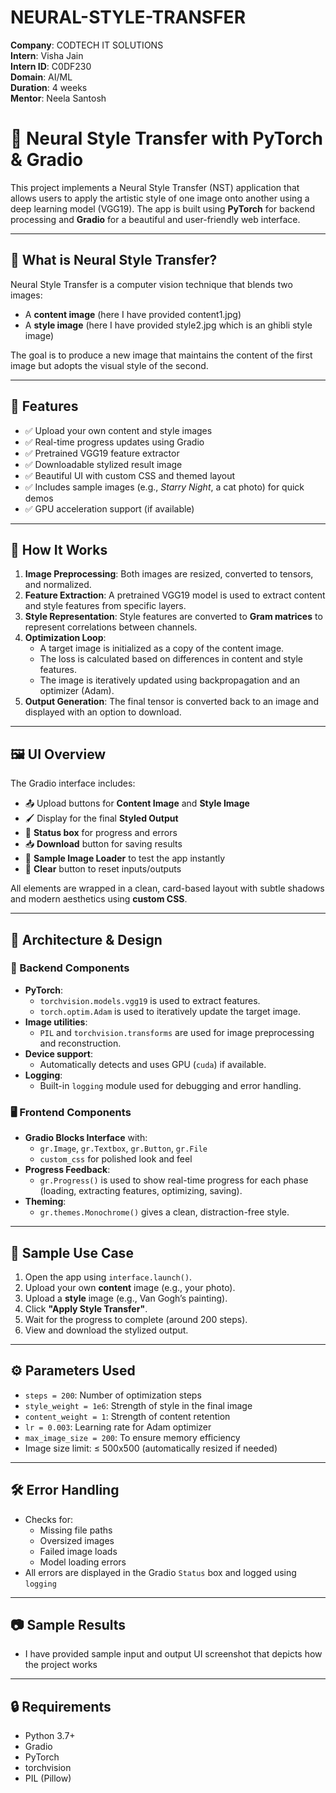 # NEURAL-STYLE-TRANSFER
**Company**: CODTECH IT SOLUTIONS  
**Intern**: Visha Jain  
**Intern ID**: C0DF230  
**Domain**: AI/ML  
**Duration**: 4 weeks  
**Mentor**: Neela Santosh  
# 🎨 Neural Style Transfer with PyTorch & Gradio

This project implements a Neural Style Transfer (NST) application that allows users to apply the artistic style of one image onto another using a deep learning model (VGG19). The app is built using **PyTorch** for backend processing and **Gradio** for a beautiful and user-friendly web interface.

---

## 📌 What is Neural Style Transfer?

Neural Style Transfer is a computer vision technique that blends two images:  
- A **content image** (here I have provided content1.jpg)  
- A **style image** (here I have provided style2.jpg which is an ghibli style image)

The goal is to produce a new image that maintains the content of the first image but adopts the visual style of the second.

---

## 🚀 Features

- ✅ Upload your own content and style images  
- ✅ Real-time progress updates using Gradio  
- ✅ Pretrained VGG19 feature extractor  
- ✅ Downloadable stylized result image  
- ✅ Beautiful UI with custom CSS and themed layout  
- ✅ Includes sample images (e.g., *Starry Night*, a cat photo) for quick demos  
- ✅ GPU acceleration support (if available)

---

## 🧠 How It Works

1. **Image Preprocessing**: Both images are resized, converted to tensors, and normalized.
2. **Feature Extraction**: A pretrained VGG19 model is used to extract content and style features from specific layers.
3. **Style Representation**: Style features are converted to **Gram matrices** to represent correlations between channels.
4. **Optimization Loop**:  
   - A target image is initialized as a copy of the content image.  
   - The loss is calculated based on differences in content and style features.  
   - The image is iteratively updated using backpropagation and an optimizer (Adam).
5. **Output Generation**: The final tensor is converted back to an image and displayed with an option to download.

---

## 🖼️ UI Overview

The Gradio interface includes:
- 📤 Upload buttons for **Content Image** and **Style Image**
- 🖌️ Display for the final **Styled Output**
- 💬 **Status box** for progress and errors
- 📥 **Download** button for saving results
- 🧪 **Sample Image Loader** to test the app instantly
- 🔄 **Clear** button to reset inputs/outputs

All elements are wrapped in a clean, card-based layout with subtle shadows and modern aesthetics using **custom CSS**.

---

## 🧱 Architecture & Design

### 🧩 Backend Components
- **PyTorch**:
  - `torchvision.models.vgg19` is used to extract features.
  - `torch.optim.Adam` is used to iteratively update the target image.
- **Image utilities**:
  - `PIL` and `torchvision.transforms` are used for image preprocessing and reconstruction.
- **Device support**:
  - Automatically detects and uses GPU (`cuda`) if available.
- **Logging**:
  - Built-in `logging` module used for debugging and error handling.

### 🖥️ Frontend Components
- **Gradio Blocks Interface** with:
  - `gr.Image`, `gr.Textbox`, `gr.Button`, `gr.File`
  - `custom_css` for polished look and feel
- **Progress Feedback**:
  - `gr.Progress()` is used to show real-time progress for each phase (loading, extracting features, optimizing, saving).
- **Theming**:
  - `gr.themes.Monochrome()` gives a clean, distraction-free style.

---

## 🧪 Sample Use Case

1. Open the app using `interface.launch()`.
2. Upload your own **content** image (e.g., your photo).
3. Upload a **style** image (e.g., Van Gogh’s painting).
4. Click **"Apply Style Transfer"**.
5. Wait for the progress to complete (around 200 steps).
6. View and download the stylized output.



---

## ⚙️ Parameters Used

- `steps = 200`: Number of optimization steps  
- `style_weight = 1e6`: Strength of style in the final image  
- `content_weight = 1`: Strength of content retention  
- `lr = 0.003`: Learning rate for Adam optimizer  
- `max_image_size = 200`: To ensure memory efficiency  
- Image size limit: ≤ 500x500 (automatically resized if needed)

---

## 🛠️ Error Handling

- Checks for:
  - Missing file paths
  - Oversized images
  - Failed image loads
  - Model loading errors
- All errors are displayed in the Gradio `Status` box and logged using `logging`

---

## 📷 Sample Results
- I have provided sample input and output UI screenshot that depicts how the project works

---

## 🔒 Requirements

- Python 3.7+
- Gradio
- PyTorch
- torchvision
- PIL (Pillow)

